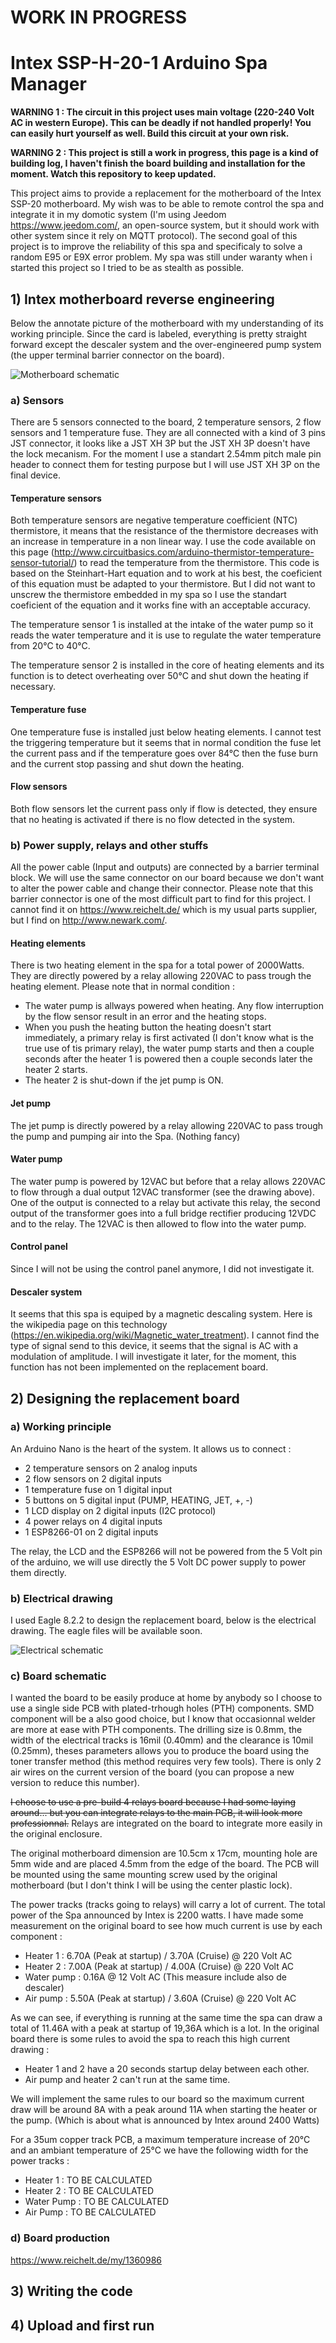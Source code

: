 # WORK IN PROGRESS

# Intex SSP-H-20-1 Arduino Spa Manager

**WARNING 1 : The circuit in this project uses main voltage (220-240 Volt AC in western Europe). This can be deadly if not handled properly! You can easily hurt yourself as well. Build this circuit at your own risk.**

**WARNING 2 : This project is still a work in progress, this page is a kind of building log, I haven't finish the board building and installation for the moment. Watch this repository to keep updated.**

This project aims to provide a replacement for the motherboard of the Intex SSP-20 motherboard. My wish was to be able to remote control the spa and integrate it in my domotic system (I'm using Jeedom https://www.jeedom.com/, an open-source system, but it should work with other system since it rely on MQTT protocol). The second goal of this project is to improve the reliability of this spa and specificaly to solve a random E95 or E9X error problem. My spa was still under waranty when i started this project so I tried to be as stealth as possible.

## 1) Intex motherboard reverse engineering
Below the annotate picture of the motherboard with my understanding of its working principle. Since the card is labeled, everything is pretty straight forward except the descaler system and the over-engineered pump system (the upper terminal barrier connector on the board).

![Motherboard schematic](/images/motherboard_schematic.png)

### a) Sensors
There are 5 sensors connected to the board, 2 temperature sensors, 2 flow sensors and 1 temperature fuse. They are all connected with a kind of 3 pins JST connector, it looks like a JST XH 3P but the JST XH 3P doesn't have the lock mecanism. For the moment I use a standart 2.54mm pitch male pin header to connect them for testing purpose but I will use JST XH 3P on the final device.

#### Temperature sensors
Both temperature sensors are negative temperature coefficient (NTC) thermistore, it means that the resistance of the thermistore decreases with an increase in temperature in a non linear way. I use the code available on this page (http://www.circuitbasics.com/arduino-thermistor-temperature-sensor-tutorial/) to read the temperature from the thermistore. This code is based on the Steinhart-Hart equation and to work at his best, the coeficient of this equation must be adapted to your thermistore. But I did not want to unscrew the thermistore embedded in my spa so I use the standart coeficient of the equation and it works fine with an acceptable accuracy.

The temperature sensor 1 is installed at the intake of the water pump so it reads the water temperature and it is use to regulate the water temperature from 20°C to 40°C.

The temperature sensor 2 is installed in the core of  heating elements and its function is to detect overheating over 50°C and shut down the heating if necessary.

#### Temperature fuse
One temperature fuse is installed just below heating elements. I cannot test the triggering temperature but it seems that in normal condition the fuse let the current pass and if the temperature goes over 84°C then the fuse burn and the current stop passing and shut down the heating.

#### Flow sensors
Both flow sensors let the current pass only if flow is detected, they ensure that no heating is activated if there is no flow detected in the system.

### b) Power supply, relays and other stuffs
All the power cable (Input and outputs) are connected by a barrier terminal block. We will use the same connector on our board because we don't want to alter the power cable and change their connector. Please note that this barrier connector is one of the most difficult part to find for this project. I cannot find it on https://www.reichelt.de/ which is my usual parts supplier, but I find on http://www.newark.com/.

#### Heating elements
There is two heating element in the spa for a total power of 2000Watts. They are directly powered by a relay allowing 220VAC to pass trough the heating element.
Please note that in normal condition :
- The water pump is allways powered when heating. Any flow interruption by the flow sensor result in an error and the heating stops.
- When you push the heating button the heating doesn't start immediately, a primary relay is first activated (I don't know what is the true use of tis primary relay), the water pump starts and then a couple seconds after the heater 1 is powered then a couple seconds later the heater 2 starts.
- The heater 2 is shut-down if the jet pump is ON.

#### Jet pump
The jet pump is directly powered by a relay allowing 220VAC to pass trough the pump and pumping air into the Spa. (Nothing fancy)

#### Water pump
The water pump is powered by 12VAC but before that a relay allows 220VAC to flow through a dual output 12VAC transformer (see the drawing above). One of the output is connected to a relay but activate this relay, the second output of the transformer goes into a full bridge rectifier producing 12VDC and to the relay. The 12VAC is then allowed to flow into the water pump.

#### Control panel
Since I will not be using the control panel anymore, I did not investigate it.

#### Descaler system
It seems that this spa is equiped by a magnetic descaling system. Here is the wikipedia page on this technology (https://en.wikipedia.org/wiki/Magnetic_water_treatment). I cannot find the type of signal send to this device, it seems that the signal is AC with a modulation of amplitude. I will investigate it later, for the moment, this function has not been implemented on the replacement board.

## 2) Designing the replacement board
### a) Working principle
An Arduino Nano is the heart of the system. It allows us to connect : 
- 2 temperature sensors on 2 analog inputs
- 2 flow sensors on 2 digital inputs
- 1 temperature fuse on 1 digital input
- 5 buttons on 5 digital input (PUMP, HEATING, JET, +, -)
- 1 LCD display on 2 digital inputs (I2C protocol)
- 4 power relays on 4 digital inputs
- 1 ESP8266-01 on 2 digital inputs

The relay, the LCD and the ESP8266 will not be powered from the 5 Volt pin of the arduino, we will use directly the 5 Volt DC power supply to power them directly.

### b) Electrical drawing
I used Eagle 8.2.2 to design the replacement board, below is the electrical drawing. The eagle files will be available soon.

![Electrical schematic](/images/electrical_schematic.png)

### c) Board schematic
I wanted the board to be easily produce at home by anybody so I choose to use a single side PCB with plated-trhough holes (PTH) components. SMD component will be a also good choice, but I know that occasionnal welder are more at ease with PTH components. The drilling size is 0.8mm, the width of the electrical tracks is 16mil (0.40mm) and the clearance is 10mil (0.25mm), theses parameters allows you to produce the board using the toner transfer method (this method requires very few tools). There is only 2 air wires on the current version of the board (you can propose a new version to reduce this number).

~~I choose to use a pre-build 4 relays board because I had some laying around... but you can integrate relays to the main PCB, it will look more professionnal.~~ Relays are integrated on the board to integrate more easily in the original enclosure.

The original motherboard dimension are 10.5cm x 17cm, mounting hole are 5mm wide and are placed 4.5mm from the edge of the board. The PCB will be mounted using the same mounting screw used by the original motherboard (but I don't think I will be using the center plastic lock).

The power tracks (tracks going to relays) will carry a lot of current. The total power of the Spa announced by Intex is 2200 watts. I have made some measurement on the original board to see how much current is use by each component :

- Heater 1 : 6.70A (Peak at startup) / 3.70A (Cruise) @ 220 Volt AC
- Heater 2 : 7.00A (Peak at startup) / 4.00A (Cruise) @ 220 Volt AC
- Water pump : 0.16A @ 12 Volt AC (This measure include also de descaler) 
- Air pump : 5.50A (Peak at startup) / 3.60A (Cruise) @ 220 Volt AC

As we can see, if everything is running at the same time the spa can draw a total of 11.46A with a peak at startup of 19,36A which is a lot. In the original board there is some rules to avoid the spa to reach this high current drawing :

- Heater 1 and 2 have a 20 seconds startup delay between each other.
- Air pump and heater 2 can't run at the same time.

We will implement the same rules to our board so the maximum current draw will be around 8A with a peak around 11A when starting the heater or the pump. (Which is about what is announced by Intex around 2400 Watts)

For a 35um copper track PCB, a maximum temperature increase of 20°C and an ambiant temperature of 25°C we have the following width for the power tracks :

- Heater 1 : TO BE CALCULATED
- Heater 2 : TO BE CALCULATED
- Water Pump : TO BE CALCULATED
- Air Pump : TO BE CALCULATED

### d) Board production

https://www.reichelt.de/my/1360986

## 3) Writing the code

## 4) Upload and first run

